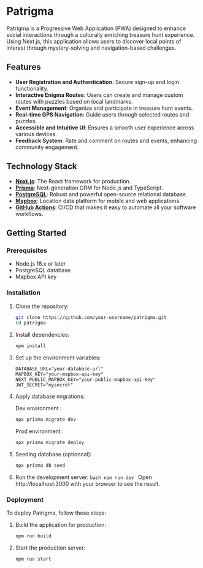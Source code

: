 # Patrigma

Patrigma is a Progressive Web Application (PWA) designed to enhance social interactions through a culturally enriching treasure hunt experience. Using Next.js, this application allows users to discover local points of interest through mystery-solving and navigation-based challenges.

## Features

- **User Registration and Authentication**: Secure sign-up and login functionality.
- **Interactive Enigma Routes**: Users can create and manage custom routes with puzzles based on local landmarks.
- **Event Management**: Organize and participate in treasure hunt events.
- **Real-time GPS Navigation**: Guide users through selected routes and puzzles.
- **Accessible and Intuitive UI**: Ensures a smooth user experience across various devices.
- **Feedback System**: Rate and comment on routes and events, enhancing community engagement.

## Technology Stack

- **[Next.js](https://nextjs.org/)**: The React framework for production.
- **[Prisma](https://www.prisma.io/)**: Next-generation ORM for Node.js and TypeScript.
- **[PostgreSQL](https://www.postgresql.org/)**: Robust and powerful open-source relational database.
- **[Mapbox](https://www.mapbox.com/)**: Location data platform for mobile and web applications.
- **[GitHub Actions](https://github.com/features/actions)**: CI/CD that makes it easy to automate all your software workflows.

## Getting Started

### Prerequisites

- Node.js 18.x or later
- PostgreSQL database
- Mapbox API key

### Installation

1. Clone the repository:

   ```bash
   git clone https://github.com/your-username/patrigma.git
   cd patrigma
   ```

2. Install dependencies:
   ```bash
   npm install
   ```
3. Set up the environment variables:
   ```env
   DATABASE_URL="your-database-url"
   MAPBOX_KEY="your-mapbox-api-key"
   NEXT_PUBLIC_MAPBOX_KEY="your-public-mapbox-api-key"
   JWT_SECRET="mysecret"
   ```
4. Apply database migrations:

   Dev environment :

   ```bash
   npx prisma migrate dev
   ```

   Prod environment :

   ```bash
   npx prisma migrate deploy
   ```

5. Seeding database (optionnal):

   ```bash
   npx prisma db seed
   ```

6. Run the development server:
   `bash
 npm run dev
 `
   Open http://localhost:3000 with your browser to see the result.

### Deployment

To deploy Patrigma, follow these steps:

1. Build the application for production:
   ```bash
   npm run build
   ```
2. Start the production server:
   ```bash
   npm run start
   ```
